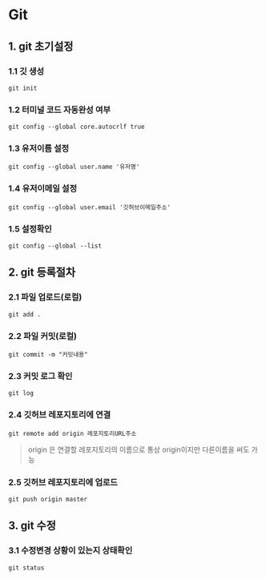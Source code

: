 # Git


## 1. git 초기설정

### 1.1 깃 생성
`git init `

### 1.2 터미널 코드 자동완성 여부
`git config --global core.autocrlf true`

### 1.3 유저이름 설정
`git config --global user.name '유저명'`

### 1.4 유저이메일 설정
`git config --global user.email '깃허브이메일주소'`

### 1.5 설정확인
`git config --global --list`


## 2. git 등록절차
### 2.1 파일 업로드(로컬)
`git add .`

### 2.2 파일 커밋(로컬)
`git commit -m "커밋내용"`

### 2.3 커밋 로그 확인
`git log`

### 2.4 깃허브 레포지토리에 연결
`git remote add origin 레포지토리URL주소` 
> origin 은 연결할 레포지토리의 이름으로 통상 origin이지만 다른이름을 써도 가능

### 2.5 깃허브 레포지토리에 업로드
`git push origin master`


## 3. git 수정

### 3.1 수정변경 상황이 있는지 상태확인
`git status`
